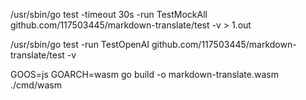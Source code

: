 /usr/sbin/go test -timeout 30s -run TestMockAll github.com/117503445/markdown-translate/test -v > 1.out

/usr/sbin/go test -run TestOpenAI github.com/117503445/markdown-translate/test -v

GOOS=js GOARCH=wasm go build -o markdown-translate.wasm ./cmd/wasm